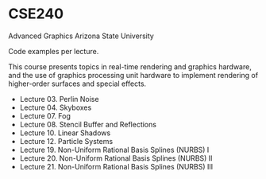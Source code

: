 # CSE240
Advanced Graphics
Arizona State University

Code examples per lecture.

This course presents topics in real-time rendering and graphics hardware, and the use of graphics processing unit hardware to implement rendering of higher-order surfaces and special effects.

<ul>
  <li>Lecture 03. Perlin Noise</li>
  <li>Lecture 04. Skyboxes</li>
  <li>Lecture 07. Fog</li>
  <li>Lecture 08. Stencil Buffer and Reflections</li>
  <li>Lecture 10. Linear Shadows</li>
  <li>Lecture 12. Particle Systems</li>
  <li>Lecture 19. Non-Uniform Rational Basis Splines (NURBS) I</li>
  <li>Lecture 20. Non-Uniform Rational Basis Splines (NURBS) II</li>
  <li>Lecture 21. Non-Uniform Rational Basis Splines (NURBS) III</li>
</ul>
